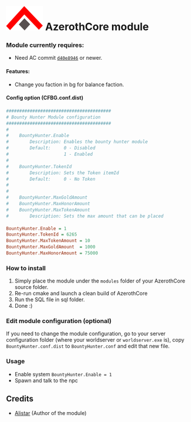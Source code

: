 # ![logo](https://raw.githubusercontent.com/azerothcore/azerothcore.github.io/master/images/logo-github.png) AzerothCore module

### Module currently requires:
* Need AC commit [`d40e8946`](https://github.com/azerothcore/azerothcore-wotlk/commit/faef417d92313f3b787a5f9be24c363515a5cabf) or newer.

#### Features:
- Change you faction in bg for balance faction.

#### Config option (CFBG.conf.dist)
```ini
########################################
# Bounty Hunter Module configuration
########################################
#
#    BountyHunter.Enable
#        Description: Enables the bounty hunter module
#        Default:     0 - Disabled
#                     1 - Enabled
#
#    BountyHunter.TokenId
#        Description: Sets the Token itemId
#        Default:     0 - No Token
#
#
#    BountyHunter.MaxGoldAmount
#    BountyHunter.MaxHonorAmount
#    BountyHunter.MaxTokenAmount
#        Description: Sets the max amount that can be placed

BountyHunter.Enable = 1
BountyHunter.TokenId = 6265
BountyHunter.MaxTokenAmount = 10
BountyHunter.MaxGoldAmount  = 1000
BountyHunter.MaxHonorAmount = 75000
```

### How to install
1. Simply place the module under the `modules` folder of your AzerothCore source folder.
2. Re-run cmake and launch a clean build of AzerothCore
3. Run the SQL file in sql folder.
4. Done :)

### Edit module configuration (optional)
If you need to change the module configuration, go to your server configuration folder (where your worldserver or `worldserver.exe` is), copy `BountyHunter.conf.dist` to `BountyHunter.conf` and edit that new file.

### Usage
- Enable system `BountyHunter.Enable = 1`
- Spawn and talk to the npc

## Credits
- [Alistar](https://github.com/lineagedr) (Author of the module)
